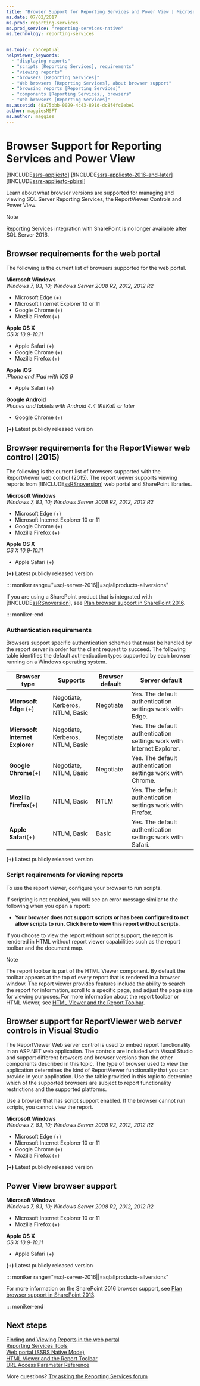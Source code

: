 ```yaml
---
title: "Browser Support for Reporting Services and Power View | Microsoft Docs"
ms.date: 07/02/2017
ms.prod: reporting-services
ms.prod_service: "reporting-services-native"
ms.technology: reporting-services


ms.topic: conceptual
helpviewer_keywords: 
  - "displaying reports"
  - "scripts [Reporting Services], requirements"
  - "viewing reports"
  - "browsers [Reporting Services]"
  - "Web browsers [Reporting Services], about browser support"
  - "browsing reports [Reporting Services]"
  - "components [Reporting Services], browsers"
  - "Web browsers [Reporting Services]"
ms.assetid: 48a75bbb-0029-4c43-891d-dc8f4fc0ebe1
author: maggiesMSFT
ms.author: maggies
---
```

# Browser Support for Reporting Services and Power View

[!INCLUDE[ssrs-appliesto](../includes/ssrs-appliesto.md)] [!INCLUDE[ssrs-appliesto-2016-and-later](../includes/ssrs-appliesto-2016-and-later.md)] [!INCLUDE[ssrs-appliesto-pbirsi](../includes/ssrs-appliesto-pbirs.md)]

Learn about what browser versions are supported for managing and viewing SQL Server Reporting Services, the ReportViewer Controls and Power View.

> [!NOTE]
> Reporting Services integration with SharePoint is no longer available after SQL Server 2016.

## Browser requirements for the web portal

The following is the current list of browsers supported for the web portal.

**Microsoft Windows**  
*Windows 7, 8.1, 10; Windows Server 2008 R2, 2012, 2012 R2*
- Microsoft Edge (+)
- Microsoft Internet Explorer 10 or 11
- Google Chrome (+)
- Mozilla Firefox (+)

**Apple OS X**  
*OS X 10.9-10.11*

- Apple Safari (+)
- Google Chrome (+)
- Mozilla Firefox (+)

**Apple iOS**  
*iPhone and iPad with iOS 9*

- Apple Safari (+)

**Google Android**  
*Phones and tablets with Android 4.4 (KitKat) or later*

- Google Chrome (+)

 **(+)** Latest publicly released version

## Browser requirements for the ReportViewer web control (2015)

 The following is the current list of browsers supported with the ReportViewer web control (2015). The report viewer supports viewing reports from [!INCLUDE[ssRSnoversion](../includes/ssrsnoversion-md.md)] web portal and SharePoint libraries.  

**Microsoft Windows**  
*Windows 7, 8.1, 10; Windows Server 2008 R2, 2012, 2012 R2*

- Microsoft Edge (+)
- Microsoft Internet Explorer 10 or 11
- Google Chrome (+)
- Mozilla Firefox (+)

**Apple OS X**  
*OS X 10.9-10.11*

- Apple Safari (+)

 **(+)** Latest publicly released version

::: moniker range="=sql-server-2016||=sqlallproducts-allversions"

 If you are using a SharePoint product that is integrated with [!INCLUDE[ssRSnoversion](../includes/ssrsnoversion-md.md)], see  [Plan browser support in SharePoint 2016](https://technet.microsoft.com//library/cc263526\(v=office.16\).aspx).

::: moniker-end

### Authentication requirements

 Browsers support specific authentication schemes that must be handled by the report server in order for the client request to succeed. The following table identifies the default authentication types supported by each browser running on a Windows operating system.

|**Browser type**|**Supports**|**Browser default**|**Server default**|
|----------------------|------------------|-------------------------|------------------------|
|**Microsoft Edge** (+)|Negotiate, Kerberos, NTLM, Basic|Negotiate|Yes. The default authentication settings work with Edge.|
|**Microsoft Internet Explorer**|Negotiate, Kerberos, NTLM, Basic|Negotiate|Yes. The default authentication settings work with Internet Explorer.|
|**Google Chrome**(+)|Negotiate, NTLM, Basic|Negotiate|Yes. The default authentication settings work with Chrome.|
|**Mozilla Firefox**(+)|NTLM, Basic|NTLM|Yes. The default authentication settings work with Firefox.|
|**Apple Safari**(+)|NTLM, Basic|Basic|Yes. The default authentication settings work with Safari.|

 **(+)** Latest publicly released version

### Script requirements for viewing reports

 To use the report viewer, configure your browser to run scripts.

 If scripting is not enabled, you will see an error message similar to the following when you open a report:

- **Your browser does not support scripts or has been configured to not allow scripts to run. Click here to view this report without scripts**.

 If you choose to view the report without script support, the report is rendered in HTML without report viewer capabilities such as the report toolbar and the document map.

> [!NOTE]
> The report toolbar is part of the HTML Viewer component. By default the toolbar appears at the top of every report that is rendered in a browser window. The report viewer provides features include the ability to search the report for information, scroll to a specific page, and adjust the page size for viewing purposes. For more information about the report toolbar or HTML Viewer, see [HTML Viewer and the Report Toolbar](../reporting-services/html-viewer-and-the-report-toolbar.md).

## Browser support for ReportViewer web server controls in Visual Studio

 The ReportViewer Web server control is used to embed report functionality in an ASP.NET web application. The controls are included with Visual Studio and support different browsers and browser versions than the other components described in this topic. The type of browser used to view the application determines the kind of ReportViewer functionality that you can provide in your application. Use the table provided in this topic to determine which of the supported browsers are subject to report functionality restrictions and the supported platforms.  

 Use a browser that has script support enabled. If the browser cannot run scripts, you cannot view the report.

**Microsoft Windows**  
*Windows 7, 8.1, 10; Windows Server 2008 R2, 2012, 2012 R2*

- Microsoft Edge (+)
- Microsoft Internet Explorer 10 or 11
- Google Chrome (+)
- Mozilla Firefox (+)

 **(+)** Latest publicly released version

## Power View browser support

**Microsoft Windows**  
*Windows 7, 8.1, 10; Windows Server 2008 R2, 2012, 2012 R2*

- Microsoft Internet Explorer 10 or 11
- Mozilla Firefox (+)

**Apple OS X**  
*OS X 10.9-10.11*

- Apple Safari (+)

 **(+)** Latest publicly released version

::: moniker range="=sql-server-2016||=sqlallproducts-allversions"

 For more information on the SharePoint 2016 browser support, see [Plan browser support in SharePoint 2013](https://technet.microsoft.com//library/cc263526\(v=office.16\).aspx).

::: moniker-end

## Next steps

[Finding and Viewing Reports in the web portal](report-builder/finding-and-viewing-reports-in-the-web-portal-report-builder-and-ssrs.md)  
[Reporting Services Tools](../reporting-services/tools/reporting-services-tools.md)  
[Web portal (SSRS Native Mode)](https://msdn.microsoft.com/7349e626-6ed5-4d21-b05f-cf042ad9ad70)  
[HTML Viewer and the Report Toolbar](../reporting-services/html-viewer-and-the-report-toolbar.md)  
[URL Access Parameter Reference](../reporting-services/url-access-parameter-reference.md)  

More questions? [Try asking the Reporting Services forum](https://go.microsoft.com/fwlink/?LinkId=620231)

